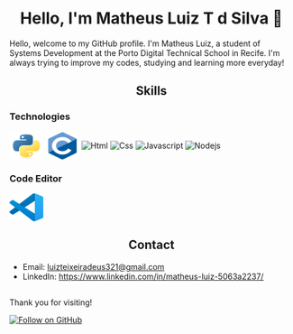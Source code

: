 <h1 align="center">Hello, I'm Matheus Luiz T d Silva 🌊</h1>

Hello, welcome to my GitHub profile. I'm Matheus Luiz, a student of Systems Development at the Porto Digital Technical School in Recife. I'm always trying to improve my codes, studying and learning more everyday!

<h2 align="center">Skills</h2>

### Technologies

<div>
  <img alt="Python" src="https://raw.githubusercontent.com/devicons/devicon/master/icons/python/python-original.svg" align="center" height="50" width="60">
  <img alt="C" src="https://raw.githubusercontent.com/devicons/devicon/master/icons/c/c-original.svg" align="center" height="50" width="60">
  <img alt="Html" src="https://static-00.iconduck.com/assets.00/html5-icon-2018x2048-st7q7lm6.png" align="center" height="50" width="60">
  <img alt="Css" src="https://static-00.iconduck.com/assets.00/file-type-css-icon-1806x2048-r5fwjl3p.png" align="center" height="50" width="60">
  <img alt="Javascript" src="https://upload.wikimedia.org/wikipedia/commons/thumb/9/99/Unofficial_JavaScript_logo_2.svg/1024px-Unofficial_JavaScript_logo_2.svg.png" align="center" height="50" width="60">
  <img alt="Nodejs" src="https://static-00.iconduck.com/assets.00/node-js-icon-454x512-nztofx17.png" align="center" height="50" width="60">
</div>
  
### Code Editor

<img alt="VS Code" src="https://raw.githubusercontent.com/devicons/devicon/master/icons/vscode/vscode-original.svg" align="center" height="50" width="60">


<h2 align="center">Contact</h2>

- Email: luizteixeiradeus321@gmail.com 
- LinkedIn: https://www.linkedin.com/in/matheus-luiz-5063a2237/

##

Thank you for visiting!

[![Follow on GitHub](https://img.shields.io/github/followers/MatheusLuizTdSilva?label=Follow&style=social)](https://github.com/MatheusLuizTdSilva)
